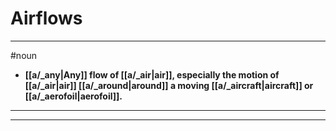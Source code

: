 # Airflows
---
#noun
- **[[a/_any|Any]] flow of [[a/_air|air]], especially the motion of [[a/_air|air]] [[a/_around|around]] a moving [[a/_aircraft|aircraft]] or [[a/_aerofoil|aerofoil]].**
---
---
